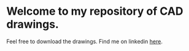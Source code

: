 # Welcome to my repository of CAD drawings.
Feel free to download the drawings.
Find me on linkedin [here](linkedin.com/rishabh-kabade).
